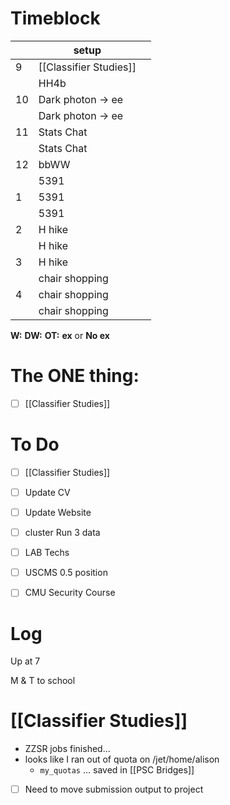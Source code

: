 # Timeblock

|     | setup                  |     |
| --- | ---------------------- | --- |
| 9   | [[Classifier Studies]] |     |
|     | HH4b                   |     |
| 10  | Dark photon -> ee      |     |
|     | Dark photon -> ee      |     |
| 11  | Stats Chat             |     |
|     | Stats Chat             |     |
| 12  | bbWW                   |     |
|     | 5391                   |     |
| 1   | 5391                   |     |
|     | 5391                   |     |
| 2   | H hike                 |     |
|     | H hike                 |     |
| 3   | H hike                 |     |
|     | chair shopping         |     |
| 4   | chair shopping         |     |
|     | chair shopping         |     |

**W:**
**DW:**
**OT:**
**ex** or **No ex**

# The ONE thing: 
- [ ] [[Classifier Studies]]


# To Do
- [ ] [[Classifier Studies]]
- [ ] Update CV  
- [ ] Update Website
- [ ] cluster Run 3 data
- [ ] LAB Techs
- [ ] USCMS 0.5 position
- [ ] CMU Security Course


# Log

Up at 7 

M & T to school 

# [[Classifier Studies]]
- ZZSR jobs finished...
- looks like I ran out of quota on /jet/home/alison
	- `my_quotas` ... saved in [[PSC Bridges]]
- [ ] Need to move submission output to project


